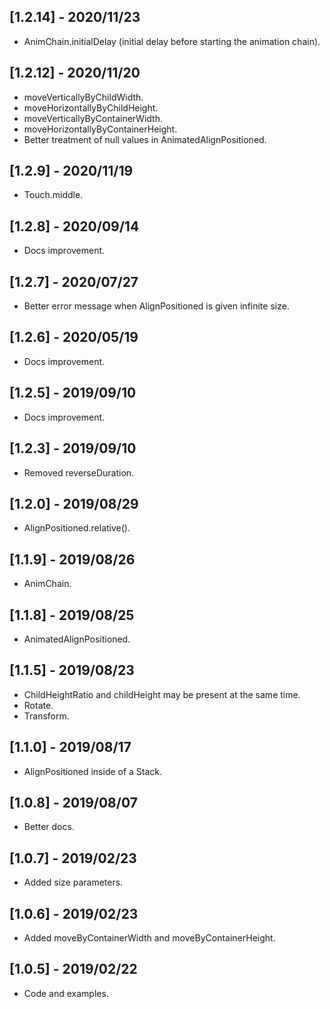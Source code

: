 ## [1.2.14] - 2020/11/23

* AnimChain.initialDelay (initial delay before starting the animation chain).    

## [1.2.12] - 2020/11/20

* moveVerticallyByChildWidth.
* moveHorizontallyByChildHeight.
* moveVerticallyByContainerWidth. 
* moveHorizontallyByContainerHeight.
* Better treatment of null values in AnimatedAlignPositioned.
  
## [1.2.9] - 2020/11/19

* Touch.middle.

## [1.2.8] - 2020/09/14

* Docs improvement.

## [1.2.7] - 2020/07/27

* Better error message when AlignPositioned is given infinite size.

## [1.2.6] - 2020/05/19

* Docs improvement.

## [1.2.5] - 2019/09/10

* Docs improvement.

## [1.2.3] - 2019/09/10

* Removed reverseDuration.

## [1.2.0] - 2019/08/29

* AlignPositioned.relative().

## [1.1.9] - 2019/08/26

* AnimChain.

## [1.1.8] - 2019/08/25

* AnimatedAlignPositioned.

## [1.1.5] - 2019/08/23

* ChildHeightRatio and childHeight may be present at the same time.
* Rotate.
* Transform.

## [1.1.0] - 2019/08/17

* AlignPositioned inside of a Stack.

## [1.0.8] - 2019/08/07

* Better docs.

## [1.0.7] - 2019/02/23

* Added size parameters.

## [1.0.6] - 2019/02/23

* Added moveByContainerWidth and moveByContainerHeight.

## [1.0.5] - 2019/02/22

* Code and examples.



